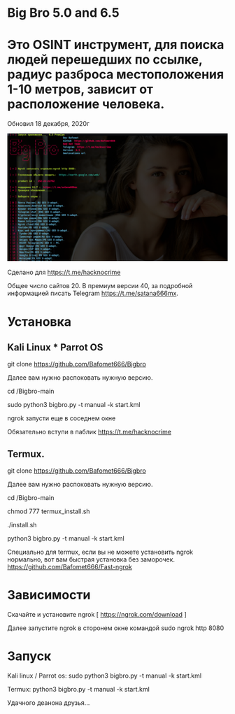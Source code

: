 # Big Bro 5.0 and 6.5 
# Это OSINT инструмент, для поиска людей перешедших по ссылке, радиус разброса местоположения 1-10 метров, зависит от расположение человека.

 Обновил 18 декабря, 2020г
 
![alt tag](https://github.com/Bafomet666/screen/blob/main/6.5.png)​

Сделано для https://t.me/hacknocrime

Общее число сайтов 20. В премиум версии 40, за подробной информацией писать Telegram https://t.me/satana666mx.

# Установка

## Kali Linux * Parrot OS

git clone https://github.com/Bafomet666/Bigbro

  Далее вам нужно распоковать нужную версию.

  cd /Bigbro-main

  sudo python3 bigbro.py -t manual -k start.kml
  
  ngrok запусти еще в соседнем окне

Обязательно вступи в паблик https://t.me/hacknocrime

## Termux.

git clone https://github.com/Bafomet666/Bigbro

  Далее вам нужно распоковать нужную версию.

  cd /Bigbro-main

  chmod 777 termux_install.sh

 ./install.sh

python3 bigbro.py -t manual -k start.kml

Специально для termux, если вы не можете установить ngrok нормально, вот вам быстрая установка без заморочек. https://github.com/Bafomet666/Fast-ngrok

# Зависимости

Скачайте и установите ngrok [ https://ngrok.com/download ]

  Далее запустите ngrok в сторонем окне командой sudo ngrok http 8080


# Запуск

  Kali linux / Parrot os:   sudo python3 bigbro.py -t manual -k start.kml

  Termux:                   python3 bigbro.py -t manual -k start.kml

Удачного деанона друзья...
